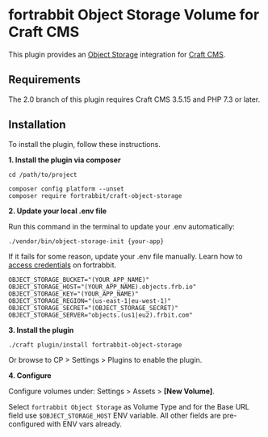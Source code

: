 fortrabbit Object Storage Volume for Craft CMS
==============================================

This plugin provides an [Object Storage](https://help.fortrabbit.com/object-storage) integration for [Craft CMS](https://craftcms.com/).


## Requirements

The 2.0 branch of this plugin requires Craft CMS 3.5.15 and PHP 7.3 or later. 


## Installation

To install the plugin, follow these instructions.


**1. Install the plugin via composer**

```
cd /path/to/project

composer config platform --unset
composer require fortrabbit/craft-object-storage
```

**2. Update your local .env file** 

Run this command in the terminal to update your .env automatically:

```
./vendor/bin/object-storage-init {your-app}
```

If it fails for some reason, update your .env file manually. Learn how to [access credentials](https://help.fortrabbit.com/object-storage#toc-obtaining-credentials) on fortrabbit.

```
OBJECT_STORAGE_BUCKET="(YOUR_APP_NAME)"
OBJECT_STORAGE_HOST="(YOUR_APP_NAME).objects.frb.io"
OBJECT_STORAGE_KEY="(YOUR_APP_NAME)"
OBJECT_STORAGE_REGION="(us-east-1|eu-west-1)"
OBJECT_STORAGE_SECRET="(OBJECT_STORAGE_SECRET)"
OBJECT_STORAGE_SERVER="objects.(us1|eu2).frbit.com"
```



**3. Install the plugin**
```
./craft plugin/install fortrabbit-object-storage
```

Or browse to  CP > Settings > Plugins to enable the plugin.


**4. Configure**

Configure volumes under: Settings > Assets > **[New Volume]**.  

Select `fortrabbit Object Storage` as Volume Type and for the Base URL field use `$OBJECT_STORAGE_HOST` ENV variable. 
All other fields are pre-configured with ENV vars already. 


